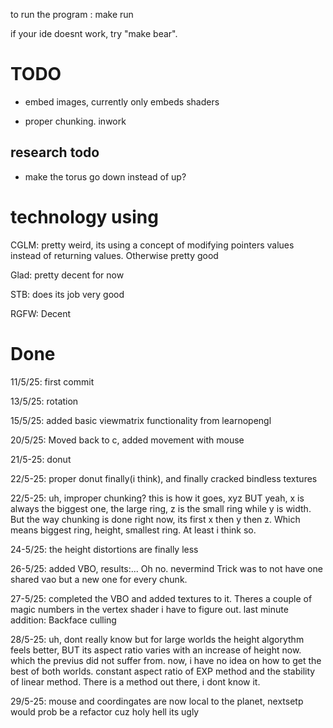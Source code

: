 to run the program : make run

if your ide doesnt work, try "make bear".


# TODO

- embed images, currently only embeds shaders

- proper chunking. inwork

## research todo

- make the torus go down instead of up?

# technology using

CGLM: pretty weird, its using a concept of modifying pointers values instead of returning values. Otherwise pretty good

Glad: pretty decent for now

STB: does its job very good

RGFW: Decent

# Done

11/5/25: first commit

13/5/25: rotation 

15/5/25: added basic viewmatrix functionality from learnopengl

20/5/25: Moved back to c, added movement with mouse

21/5-25: donut

22/5-25: proper donut finally(i think), and finally cracked bindless textures

22/5-25: uh, improper chunking? this is how it goes, xyz BUT yeah, x is always the biggest one, the large ring, z is the small ring while y is width. But the way chunking is done right now, its first x then y then z. Which means biggest ring, height, smallest ring. At least i think so.

24-5/25: the height distortions are finally less

26-5/25: added VBO, results:... Oh no. nevermind Trick was to not have one shared vao but a new one for every chunk.

27-5/25: completed the VBO and added textures to it. Theres a couple of magic numbers in the vertex shader i have to figure out. last minute addition: Backface culling 

28/5-25: uh, dont really know but for large worlds the height algorythm feels better, BUT its aspect ratio varies with an increase of height now. which the previus did not suffer from. now, i have no idea on how to get the best of both worlds. constant aspect ratio of EXP method and the stability of linear method. There is a method out there, i dont know it.

29/5-25: mouse and coordingates are now local to the planet, nextsetp would prob be a refactor cuz holy hell its ugly